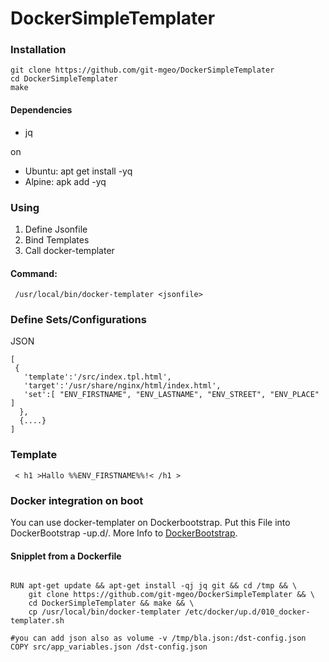 # DockerSimpleTemplater

### Installation
```
git clone https://github.com/git-mgeo/DockerSimpleTemplater
cd DockerSimpleTemplater
make
```

#### Dependencies
* jq

on
*  Ubuntu: apt get install -yq
*  Alpine: apk add -yq


### Using

1. Define Jsonfile
2. Bind Templates 
3. Call docker-templater

#### Command:
```
 /usr/local/bin/docker-templater <jsonfile>
```


### Define Sets/Configurations
JSON
```
[
 {
   'template':'/src/index.tpl.html',
   'target':'/usr/share/nginx/html/index.html',
   'set':[ "ENV_FIRSTNAME", "ENV_LASTNAME", "ENV_STREET", "ENV_PLACE" ]
  },
  {....}
]
```

### Template
```
 < h1 >Hallo %%ENV_FIRSTNAME%%!< /h1 >
```

### Docker integration on boot
You can use docker-templater on Dockerbootstrap. Put this File into DockerBootstrap -up.d/.
More Info to [DockerBootstrap](https://github.com/git-mgeo/DockerBootstrap).

#### Snipplet from a Dockerfile
```

RUN apt-get update && apt-get install -qj jq git && cd /tmp && \
    git clone https://github.com/git-mgeo/DockerSimpleTemplater && \
    cd DockerSimpleTemplater && make && \
    cp /usr/local/bin/docker-templater /etc/docker/up.d/010_docker-templater.sh

#you can add json also as volume -v /tmp/bla.json:/dst-config.json
COPY src/app_variables.json /dst-config.json
```
